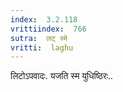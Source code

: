 ```yaml
---
index:  3.2.118
vrittiindex:  766
sutra:  लट् स्मे
vritti:  laghu 
---
```


लिटोऽपवादः. यजति स्म युधिष्ठिरः..

